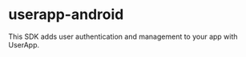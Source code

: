 userapp-android
===============

This SDK adds user authentication and management to your app with UserApp.
